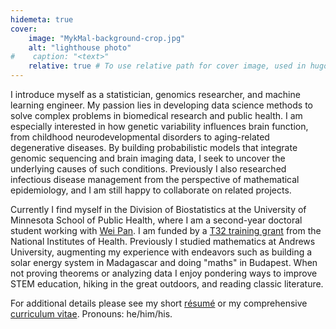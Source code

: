 ```yaml
---
hidemeta: true
cover:
    image: "MykMal-background-crop.jpg"
    alt: "lighthouse photo"
#    caption: "<text>"
    relative: true # To use relative path for cover image, used in hugo Page-bundles
---
```


I introduce myself as a statistician, genomics researcher, and machine learning engineer. My passion lies in developing data science methods to solve complex problems in biomedical research and public health. I am especially interested in how genetic variability influences brain function, from childhood neurodevelopmental disorders to aging-related degenerative diseases. By building probabilistic models that integrate genomic sequencing and brain imaging data, I seek to uncover the underlying causes of such conditions. Previously I also researched infectious disease management from the perspective of mathematical epidemiology, and I am still happy to collaborate on related projects.

Currently I find myself in the Division of Biostatistics at the University of Minnesota School of Public Health, where I am a second-year doctoral student working with [Wei Pan](http://www.biostat.umn.edu/~weip/). I am funded by a [T32 training grant](https://sites.google.com/umn.edu/t32-training-grant) from the National Institutes of Health. Previously I studied mathematics at Andrews University, augmenting my experience with endeavors such as building a solar energy system in Madagascar and doing "maths" in Budapest. When not proving theorems or analyzing data I enjoy pondering ways to improve STEM education, hiking in the great outdoors, and reading classic literature.

For additional details please see my short [résumé](/mykmal-resume.pdf) or my comprehensive [curriculum vitae](/mykmal-cv.pdf). Pronouns: he/him/his.
